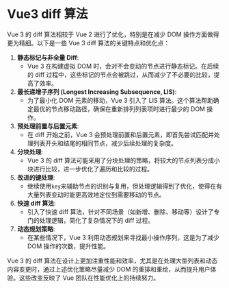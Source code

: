 # Vue3 diff 算法

Vue 3 的 diff 算法相较于 Vue 2 进行了优化，特别是在减少 DOM 操作方面做得更为精细。以下是一些 Vue 3 diff 算法的关键特点和优化点：

1. **静态标记与非全量 Diff**:
   - Vue 3 在构建虚拟 DOM 时，会对不会变动的节点进行静态标记。在后续的 diff 过程中，这些标记的节点会被跳过，从而减少了不必要的比较，提高了效率。
2. **最长递增子序列 (Longest Increasing Subsequence, LIS)**:
   - 为了最小化 DOM 元素的移动，Vue 3 引入了 LIS 算法。这个算法帮助确定最优的节点移动路径，确保在重新排列列表项时进行最少的 DOM 操作。
3. **预处理前置与后置元素**:
   - 在 diff 开始之前，Vue 3 会预处理前置和后置元素，即首先尝试匹配并处理列表开头和结尾的相同节点，减少后续处理的复杂度。
4. **分块处理**:
   - Vue 3 的 diff 算法可能采用了分块处理的策略，将较大的节点列表分成小块进行比较，进一步优化了遍历和比较的过程。
5. **改进的键处理**:
   - 继续使用`key`来辅助节点的识别与复用，但处理逻辑得到了优化，使得在有大量列表变动时能更高效地定位到需要移动的节点。
6. **快速 diff 算法**:
   - 引入了快速 diff 算法，针对不同场景（如新增、删除、移动等）设计了专门的处理逻辑，简化了复杂情况下的 diff 过程。
7. **动态规划策略**:
   - 在某些情况下，Vue 3 利用动态规划来寻找最小操作序列，这是为了减少 DOM 操作的次数，提升性能。

Vue 3 的 diff 算法在设计上更加注重性能和效率，尤其是在处理大型列表和动态内容变更时，通过上述优化策略尽量减少 DOM 的重排和重绘，从而提升用户体验。这些改变反映了 Vue 团队在性能优化上的持续努力。
